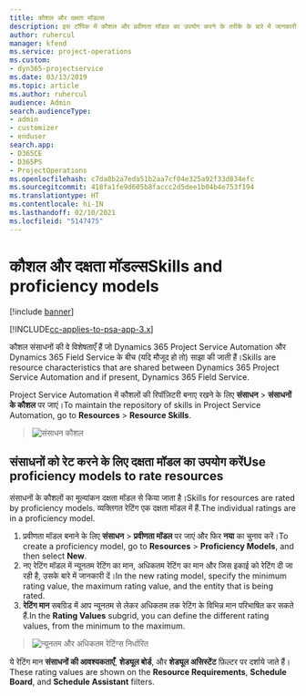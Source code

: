```yaml
---
title: कौशल और दक्षता मॉडल्स
description: इस टॉपिक में कौशल और प्रवीणता मॉडल का उपयोग करने के तरीके के बारे में जानकारी प्रदान की गई है।
author: ruhercul
manager: kfend
ms.service: project-operations
ms.custom:
- dyn365-projectservice
ms.date: 03/13/2019
ms.topic: article
ms.author: ruhercul
audience: Admin
search.audienceType:
- admin
- customizer
- enduser
search.app:
- D365CE
- D365PS
- ProjectOperations
ms.openlocfilehash: c7da8b2a7eda51b2aa7cf04e325a92f33d834efc
ms.sourcegitcommit: 418fa1fe9d605b8faccc2d5dee1b04b4e753f194
ms.translationtype: HT
ms.contentlocale: hi-IN
ms.lasthandoff: 02/10/2021
ms.locfileid: "5147475"
---
```

# <a name="skills-and-proficiency-models"></a><span data-ttu-id="608f0-103">कौशल और दक्षता मॉडल्स</span><span class="sxs-lookup"><span data-stu-id="608f0-103">Skills and proficiency models</span></span>

[!include [banner](../includes/psa-now-project-operations.md)]

[!INCLUDE[cc-applies-to-psa-app-3.x](../includes/cc-applies-to-psa-app-3x.md)]

<span data-ttu-id="608f0-104">कौशल संसाधनों की वे विशेषताएँ हैं जो Dynamics 365 Project Service Automation और Dynamics 365 Field Service के बीच (यदि मौजूद हो तो) साझा की जाती हैं।</span><span class="sxs-lookup"><span data-stu-id="608f0-104">Skills are resource characteristics that are shared between Dynamics 365 Project Service Automation and if present, Dynamics 365 Field Service.</span></span> 

<span data-ttu-id="608f0-105">Project Service Automation में कौशलों की रिपॉज़िटरी बनाए रखने के लिए **संसाधन** \> **संसाधनों के कौशल** पर जाएं।</span><span class="sxs-lookup"><span data-stu-id="608f0-105">To maintain the repository of skills in Project Service Automation, go to **Resources** \> **Resource Skills**.</span></span> 

> ![संसाधन कौशल](media/Resource-Management-image84.png)

## <a name="use-proficiency-models-to-rate-resources"></a><span data-ttu-id="608f0-107">संसाधनों को रेट करने के लिए दक्षता मॉडल का उपयोग करें</span><span class="sxs-lookup"><span data-stu-id="608f0-107">Use proficiency models to rate resources</span></span>

<span data-ttu-id="608f0-108">संसाधनों के कौशलों का मूल्यांकन दक्षता मॉडल से किया जाता है।</span><span class="sxs-lookup"><span data-stu-id="608f0-108">Skills for resources are rated by proficiency models.</span></span> <span data-ttu-id="608f0-109">व्यक्तिगत रेटिंग एक दक्षता मॉडल में हैं.</span><span class="sxs-lookup"><span data-stu-id="608f0-109">The individual ratings are in a proficiency model.</span></span> 

1. <span data-ttu-id="608f0-110">प्रवीणता मॉडल बनाने के लिए **संसाधन** \> **प्रवीणता मॉडल** पर जाएं और फिर **नया** का चुनाव करें।</span><span class="sxs-lookup"><span data-stu-id="608f0-110">To create a proficiency model, go to **Resources** \> **Proficiency Models**, and then select **New**.</span></span>
2. <span data-ttu-id="608f0-111">नए रेटिंग मॉडल में न्यूनतम रेटिंग का मान, अधिकतम रेटिंग का मान और जिस इकाई को रेटिंग दी जा रही है, उसके बारे में जानकारी दें।</span><span class="sxs-lookup"><span data-stu-id="608f0-111">In the new rating model, specify the minimum rating value, the maximum rating value, and the entity that is being rated.</span></span>
3. <span data-ttu-id="608f0-112">**रेटिंग मान** सबग्रिड में आप न्यूनतम से लेकर अधिकतम तक रेटिंग के विभिन्न मान परिभाषित कर सकते हैं.</span><span class="sxs-lookup"><span data-stu-id="608f0-112">In the **Rating Values** subgrid, you can define the different rating values, from the minimum to the maximum.</span></span>

> ![न्यूनतम और अधिकतम रेटिंग्स निर्धारित](media/Resource-Management-image85.png)

<span data-ttu-id="608f0-114">ये रेटिंग मान **संसाधनों की आवश्यकताएँ**, **शेड्यूल बोर्ड**, और **शेड्यूल असिस्टेंट** फ़िल्टर पर दर्शाये जाते हैं।</span><span class="sxs-lookup"><span data-stu-id="608f0-114">These rating values are shown on the **Resource Requirements**, **Schedule Board**, and **Schedule Assistant** filters.</span></span>
